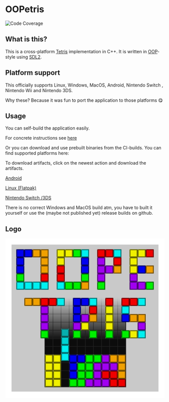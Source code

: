 # OOPetris

![Code Coverage](https://raw.githubusercontent.com/mgerhold/oopetris/_xml_coverage_reports/data/main/badge.svg)

## What is this?

This is a cross-platform [Tetris](https://en.wikipedia.org/wiki/Tetris) implementation in C++.
It is written in [OOP](https://en.wikipedia.org/wiki/Object-oriented_programming)-style using [SDL2](https://www.libsdl.org/).

## Platform support

This officially supports Linux, Windows, MacOS, Android, Nintendo Switch , Nintendo Wii and Nintendo 3DS.

Why these? Because it was fun to port the application to those platforms 😋

## Usage

You can self-build the application easily.

For concrete instructions see [here](docs/develop.md)

Or you can download and use prebuilt binaries from the CI-builds. You can find supported platforms here:

To download artifacts, click on the newest action and download the artifacts.

[Android](https://github.com/mgerhold/oopetris/actions/workflows/android.yml)

[Linux (Flatpak)](https://github.com/mgerhold/oopetris/actions/workflows/flatpak.yml)

[Nintendo Switch /3DS](https://github.com/mgerhold/oopetris/actions/workflows/nintendo.yml)

There is no correct Windows and MacOS build atm, you have to built it yourself or use the (maybe not published yet) release builds on github.


## Logo

![OOPetris Logo](assets/OOPetris.svg)
